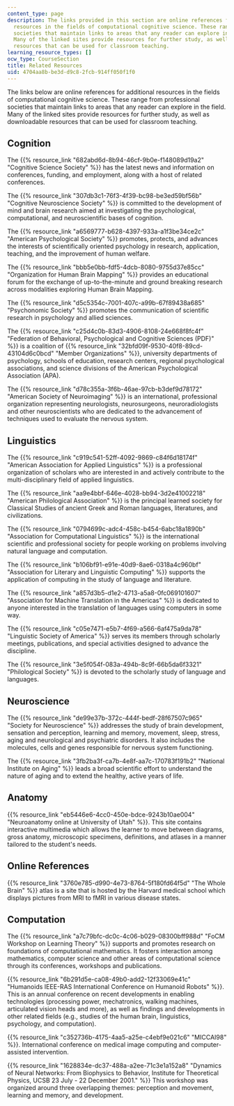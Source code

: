 ```yaml
---
content_type: page
description: The links provided in this section are online references for additional
  resources in the fields of computational cognitive science. These range from professional
  societies that maintain links to areas that any reader can explore in the field.
  Many of the linked sites provide resources for further study, as well as downloadable
  resources that can be used for classroom teaching.
learning_resource_types: []
ocw_type: CourseSection
title: Related Resources
uid: 4704aa8b-be3d-d9c8-2fcb-914ff050f1f0
---
```


The links below are online references for additional resources in the fields of computational cognitive science. These range from professional societies that maintain links to areas that any reader can explore in the field. Many of the linked sites provide resources for further study, as well as downloadable resources that can be used for classroom teaching.

Cognition
---------

The {{% resource_link "682abd6d-8b94-46cf-9b0e-f148089d19a2" "Cognitive Science Society" %}} has the latest news and information on conferences, funding, and employment, along with a host of related conferences.

The {{% resource_link "307db3c1-76f3-4f39-bc98-be3ed59bf56b" "Cognitive Neuroscience Society" %}} is committed to the development of mind and brain research aimed at investigating the psychological, computational, and neuroscientific bases of cognition.

The {{% resource_link "a6569777-b628-4397-933a-a1f3be34ce2c" "American Psychological Society" %}} promotes, protects, and advances the interests of scientifically oriented psychology in research, application, teaching, and the improvement of human welfare.

The {{% resource_link "bbb5e0bb-fdf5-4dcb-8080-9755d37e85cc" "Organization for Human Brain Mapping" %}} provides an educational forum for the exchange of up-to-the-minute and ground breaking research across modalities exploring Human Brain Mapping.

The {{% resource_link "d5c5354c-7001-407c-a99b-67f89438a685" "Psychonomic Society" %}} promotes the communication of scientific research in psychology and allied sciences.

The {{% resource_link "c25d4c0b-83d3-4906-8108-24e668f8fc4f" "Federation of Behavioral, Psychological and Cognitive Sciences (PDF)" %}} is a coalition of {{% resource_link "32bfd09f-9530-40f8-89cd-43104d6c0bcd" "Member Organizations" %}}, university departments of psychology, schools of education, research centers, regional psychological associations, and science divisions of the American Psychological Association (APA).

The {{% resource_link "d78c355a-3f6b-46ae-97cb-b3def9d78172" "American Society of Neuroimaging" %}} is an international, professional organization representing neurologists, neurosurgeons, neuroradiologists and other neuroscientists who are dedicated to the advancement of techniques used to evaluate the nervous system.

Linguistics
-----------

The {{% resource_link "c919c541-52ff-4092-9869-c84f6d18174f" "American Association for Applied Linguistics" %}} is a professional organization of scholars who are interested in and actively contribute to the multi-disciplinary field of applied linguistics.

The {{% resource_link "aa9e4bbf-646e-4028-bb94-3d2e41002218" "American Philological Association" %}} is the principal learned society for Classical Studies of ancient Greek and Roman languages, literatures, and civilizations.

The {{% resource_link "0794699c-adc4-458c-b454-6abc18a1890b" "Association for Computational Linguistics" %}} is the international scientific and professional society for people working on problems involving natural language and computation.

The {{% resource_link "b106bf91-e91e-40d9-8ae6-0318a4c960bf" "Association for Literary and Linguistic Computing" %}} supports the application of computing in the study of language and literature.

The {{% resource_link "a857d3b5-d1e2-4713-a5a8-0fc069101607" "Association for Machine Translation in the Americas" %}} is dedicated to anyone interested in the translation of languages using computers in some way.

The {{% resource_link "c05e7471-e5b7-4f69-a566-6af475a9da78" "Linguistic Society of America" %}} serves its members through scholarly meetings, publications, and special activities designed to advance the discipline.

The {{% resource_link "3e5f054f-083a-494b-8c9f-66b5da6f3321" "Philological Society" %}} is devoted to the scholarly study of language and languages.

Neuroscience
------------

The {{% resource_link "de99e37b-372c-444f-bedf-28f67507c965" "Society for Neuroscience" %}} addresses the study of brain development, sensation and perception, learning and memory, movement, sleep, stress, aging and neurological and psychiatric disorders. It also includes the molecules, cells and genes responsible for nervous system functioning.

The {{% resource_link "3fb2ba3f-ca7b-4e8f-aa7c-170783f191b2" "National Institute on Aging" %}} leads a broad scientific effort to understand the nature of aging and to extend the healthy, active years of life.

Anatomy
-------

{{% resource_link "eb5446e6-4cc0-450e-bdce-9243b10ae004" "Neuroanatomy online at University of Utah" %}}. This site contains interactive multimedia which allows the learner to move between diagrams, gross anatomy, microscopic specimens, definitions, and atlases in a manner tailored to the student's needs.

Online References
-----------------

{{% resource_link "3760e785-d990-4e73-8764-5f180fd64f5d" "The Whole Brain" %}} atlas is a site that is hosted by the Harvard medical school which displays pictures from MRI to fMRI in various disease states.

Computation
-----------

The {{% resource_link "a7c79bfc-dc0c-4c06-b029-08300bff988d" "FoCM Workshop on Learning Theory" %}} supports and promotes research on foundations of computational mathematics. It fosters interaction among mathematics, computer science and other areas of computational science through its conferences, workshops and publications.

{{% resource_link "6b291d5e-ca08-49b0-add2-12f33069e41c" "Humanoids IEEE-RAS International Conference on Humanoid Robots" %}}. This is an annual conference on recent developments in enabling technologies (processing power, mechatronics, walking machines, articulated vision heads and more), as well as findings and developments in other related fields (e.g., studies of the human brain, linguistics, psychology, and computation).

{{% resource_link "c352736b-4175-4aa5-a25e-c4ebf9e021c6" "MICCAI98" %}}. International conference on medical image computing and computer-assisted intervention.

{{% resource_link "1628834e-dc37-488a-a2ee-71c3e1a152a8" "Dynamics of Neural Networks: From Biophysics to Behavior, Institute for Theoretical Physics, UCSB 23 July - 22 December 2001." %}} This workshop was organized around three overlapping themes: perception and movement, learning and memory, and development.